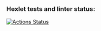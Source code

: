 ### Hexlet tests and linter status:
[![Actions Status](https://github.com/Natali1602/qa-engineer-project-85/actions/workflows/hexlet-check.yml/badge.svg)](https://github.com/Natali1602/qa-engineer-project-85/actions)